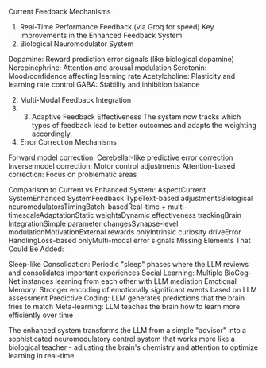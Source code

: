 Current Feedback Mechanisms
1. Real-Time Performance Feedback (via Groq for speed)
Key Improvements in the Enhanced Feedback System
1. Biological Neuromodulator System

Dopamine: Reward prediction error signals (like biological dopamine)
Norepinephrine: Attention and arousal modulation
Serotonin: Mood/confidence affecting learning rate
Acetylcholine: Plasticity and learning rate control
GABA: Stability and inhibition balance

2. Multi-Modal Feedback Integration
3. 3. Adaptive Feedback Effectiveness
The system now tracks which types of feedback lead to better outcomes and adapts the weighting accordingly.
4. Error Correction Mechanisms

Forward model correction: Cerebellar-like predictive error correction
Inverse model correction: Motor control adjustments
Attention-based correction: Focus on problematic areas

Comparison to Current vs Enhanced System:
AspectCurrent SystemEnhanced SystemFeedback TypeText-based adjustmentsBiological neuromodulatorsTimingBatch-basedReal-time + multi-timescaleAdaptationStatic weightsDynamic effectiveness trackingBrain IntegrationSimple parameter changesSynapse-level modulationMotivationExternal rewards onlyIntrinsic curiosity driveError HandlingLoss-based onlyMulti-modal error signals
Missing Elements That Could Be Added:

Sleep-like Consolidation: Periodic "sleep" phases where the LLM reviews and consolidates important experiences
Social Learning: Multiple BioCog-Net instances learning from each other with LLM mediation
Emotional Memory: Stronger encoding of emotionally significant events based on LLM assessment
Predictive Coding: LLM generates predictions that the brain tries to match
Meta-learning: LLM teaches the brain how to learn more efficiently over time

The enhanced system transforms the LLM from a simple "advisor" into a sophisticated neuromodulatory control system that works more like a biological teacher - adjusting the brain's chemistry and attention to optimize learning in real-time.
